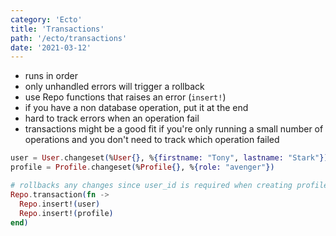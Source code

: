 ```yaml
---
category: 'Ecto'
title: 'Transactions'
path: '/ecto/transactions'
date: '2021-03-12'
---
```


- runs in order
- only unhandled errors will trigger a rollback
- use Repo functions that raises an error (`insert!`)
- if you have a non database operation, put it at the end
- hard to track errors when an operation fail
- transactions might be a good fit if you're only running a small number of operations
  and you don't need to track which operation failed

```elixir
user = User.changeset(%User{}, %{firstname: "Tony", lastname: "Stark"})
profile = Profile.changeset(%Profile{}, %{role: "avenger"})

# rollbacks any changes since user_id is required when creating profile
Repo.transaction(fn ->
  Repo.insert!(user)
  Repo.insert!(profile)
end)
```
